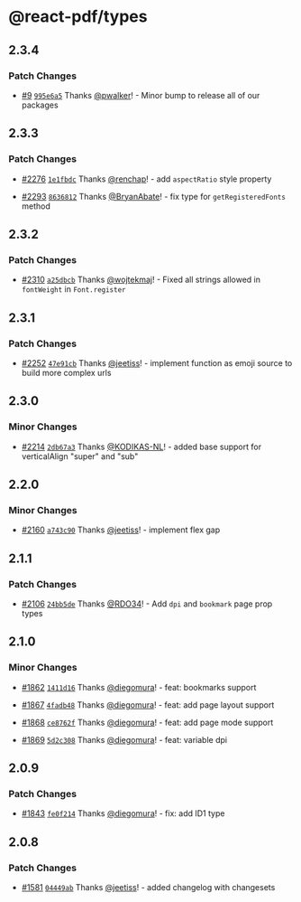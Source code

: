 # @react-pdf/types

## 2.3.4

### Patch Changes

- [#9](https://github.com/nutshelllabs/react-pdf/pull/9) [`995e6a5`](https://github.com/nutshelllabs/react-pdf/commit/995e6a5ea74e105448cd4683745ea272646402b7) Thanks [@pwalker](https://github.com/pwalker)! - Minor bump to release all of our packages

## 2.3.3

### Patch Changes

- [#2276](https://github.com/diegomura/react-pdf/pull/2276) [`1e1fbdc`](https://github.com/diegomura/react-pdf/commit/1e1fbdc3c33ced46d8c7ebba7a196733cb789d59) Thanks [@renchap](https://github.com/renchap)! - add `aspectRatio` style property

* [#2293](https://github.com/diegomura/react-pdf/pull/2293) [`8636812`](https://github.com/diegomura/react-pdf/commit/86368122ed87621d19ae3bc248080e17703d9fcb) Thanks [@BryanAbate](https://github.com/BryanAbate)! - fix type for `getRegisteredFonts` method

## 2.3.2

### Patch Changes

- [#2310](https://github.com/diegomura/react-pdf/pull/2310) [`a25dbcb`](https://github.com/diegomura/react-pdf/commit/a25dbcb32b65c300f5b088e8b210bb0c1abca5c2) Thanks [@wojtekmaj](https://github.com/wojtekmaj)! - Fixed all strings allowed in `fontWeight` in `Font.register`

## 2.3.1

### Patch Changes

- [#2252](https://github.com/diegomura/react-pdf/pull/2252) [`47e91cb`](https://github.com/diegomura/react-pdf/commit/47e91cbd8016046bb4e8389ba0d1c7ede9edce59) Thanks [@jeetiss](https://github.com/jeetiss)! - implement function as emoji source to build more complex urls

## 2.3.0

### Minor Changes

- [#2214](https://github.com/diegomura/react-pdf/pull/2214) [`2db67a3`](https://github.com/diegomura/react-pdf/commit/2db67a38b9be98b7816a2b5aa4733446b95e3724) Thanks [@KODIKAS-NL](https://github.com/KODIKAS-NL)! - added base support for verticalAlign "super" and "sub"

## 2.2.0

### Minor Changes

- [#2160](https://github.com/diegomura/react-pdf/pull/2160) [`a743c90`](https://github.com/diegomura/react-pdf/commit/a743c905fb5d201d2382bc9175fa36b83cc47284) Thanks [@jeetiss](https://github.com/jeetiss)! - implement flex gap

## 2.1.1

### Patch Changes

- [#2106](https://github.com/diegomura/react-pdf/pull/2106) [`24bb5de`](https://github.com/diegomura/react-pdf/commit/24bb5de969a854cc0226438985b34ef8ae2d7581) Thanks [@RDO34](https://github.com/RDO34)! - Add `dpi` and `bookmark` page prop types

## 2.1.0

### Minor Changes

- [#1862](https://github.com/diegomura/react-pdf/pull/1862) [`1411d16`](https://github.com/diegomura/react-pdf/commit/1411d162e04ca237bad93729695c363fdf4bdbeb) Thanks [@diegomura](https://github.com/diegomura)! - feat: bookmarks support

* [#1867](https://github.com/diegomura/react-pdf/pull/1867) [`4fadb48`](https://github.com/diegomura/react-pdf/commit/4fadb48983d7269452f89f80c7e341ece859aaee) Thanks [@diegomura](https://github.com/diegomura)! - feat: add page layout support

- [#1868](https://github.com/diegomura/react-pdf/pull/1868) [`ce8762f`](https://github.com/diegomura/react-pdf/commit/ce8762f6de5c796e69ec5a225c7f3ff9c619a960) Thanks [@diegomura](https://github.com/diegomura)! - feat: add page mode support

* [#1869](https://github.com/diegomura/react-pdf/pull/1869) [`5d2c308`](https://github.com/diegomura/react-pdf/commit/5d2c3088cf438a8abf1038b14a21117fecf59d57) Thanks [@diegomura](https://github.com/diegomura)! - feat: variable dpi

## 2.0.9

### Patch Changes

- [#1843](https://github.com/diegomura/react-pdf/pull/1843) [`fe0f214`](https://github.com/diegomura/react-pdf/commit/fe0f214dbbf2f632b852ebfe65f886ecc4dd6953) Thanks [@diegomura](https://github.com/diegomura)! - fix: add ID1 type

## 2.0.8

### Patch Changes

- [#1581](https://github.com/diegomura/react-pdf/pull/1581) [`04449ab`](https://github.com/diegomura/react-pdf/commit/04449ab352db0cca2155024dd3e8c690e42193ca) Thanks [@jeetiss](https://github.com/jeetiss)! - added changelog with changesets

